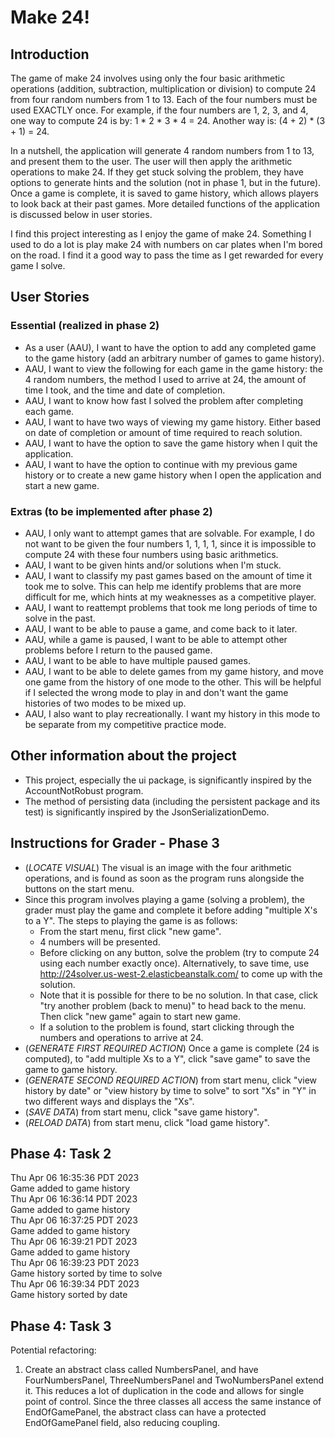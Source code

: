 # Make 24!

## Introduction

The game of make 24 involves using only the four basic arithmetic operations (addition, subtraction, multiplication or
division) to compute 24 from four random numbers from 1 to 13. Each of the four numbers must be used EXACTLY once.
For example, if the four numbers are 1, 2, 3, and 4, one way to compute 24 is by: 1 * 2 * 3 * 4 = 24. Another way is:
(4 + 2) * (3 + 1) = 24.

In a nutshell, the application will generate 4 random numbers from 1 to 13, and present them to the user. The user will
then apply the arithmetic operations to make 24. If they get stuck solving the problem, they have options to generate
hints and the solution (not in phase 1, but in the future). Once a game is complete, it is saved to game history, which
allows players to look back at their past games. More detailed functions of the application is discussed below in user
stories.

I find this project interesting as I enjoy the game of make 24. Something I used to do a lot is play make 24 with
numbers on car plates when I'm bored on the road. I find it a good way to pass the time as I get rewarded for every game
I solve.

## User Stories

### Essential (realized in phase 2)

- As a user (AAU), I want to have the option to add any completed game to the game history (add an arbitrary number of
  games to game history).
- AAU, I want to view the following for each game in the game history: the 4 random numbers, the method I used to arrive
  at 24, the amount of time I took, and the time and date of completion.
- AAU, I want to know how fast I solved the problem after completing each game.
- AAU, I want to have two ways of viewing my game history. Either based on date of completion or amount of time
  required to reach solution.
- AAU, I want to have the option to save the game history when I quit the application.
- AAU, I want to have the option to continue with my previous game history or to create a new game history when I open
  the application and start a new game.

### Extras (to be implemented after phase 2)

- AAU, I only want to attempt games that are solvable. For example, I do not want to be given the four
  numbers 1, 1, 1, 1, since it is impossible to compute 24 with these four numbers using basic arithmetics.
- AAU, I want to be given hints and/or solutions when I'm stuck.
- AAU, I want to classify my past games based on the amount of time it took me to solve. This can help me identify
  problems that are more difficult for me, which hints at my weaknesses as a competitive player.
- AAU, I want to reattempt problems that took me long periods of time to solve in the past.
- AAU, I want to be able to pause a game, and come back to it later.
- AAU, while a game is paused, I want to be able to attempt other problems before I return to the paused game.
- AAU, I want to be able to have multiple paused games.
- AAU, I want to be able to delete games from my game history, and move one game from the history of one mode to the
  other. This will be helpful if I selected the wrong mode to play in and don't want the game histories of two modes to
  be mixed up.
- AAU, I also want to play recreationally. I want my history in this mode to be separate from my competitive practice
  mode.

## Other information about the project

- This project, especially the ui package, is significantly inspired by the AccountNotRobust program.
- The method of persisting data (including the persistent package and its test) is significantly inspired by the
  JsonSerializationDemo.

## Instructions for Grader - Phase 3

- (*LOCATE VISUAL*) The visual is an image with the four arithmetic operations, and is found as soon as the program runs
  alongside the
  buttons on the start menu.
- Since this program involves playing a game (solving a problem), the grader must play the game and complete it
  before adding "multiple X's to a Y". The steps to playing the game is as follows:
    - From the start menu, first click "new game".
    - 4 numbers will be presented.
    - Before clicking on any button, solve the problem (try to compute 24 using each number exactly once).
      Alternatively, to save time, use http://24solver.us-west-2.elasticbeanstalk.com/ to come up with the solution.
    - Note that it is possible for there to be no solution. In that case, click "try another problem (back to menu)" to
      head back to the menu. Then click "new game" again to start new game.
    - If a solution to the problem is found, start clicking through the numbers and operations to arrive at 24.
- (*GENERATE FIRST REQUIRED ACTION*) Once a game is complete (24 is computed), to "add multiple Xs to a Y", click "save
  game" to save the game to game history.
- (*GENERATE SECOND REQUIRED ACTION*) from start menu, click "view history by date" or "view history by time to solve"
  to sort "Xs" in "Y" in two different ways and displays the "Xs".
- (*SAVE DATA*) from start menu, click "save game history".
- (*RELOAD DATA*) from start menu, click "load game history".

## Phase 4: Task 2

Thu Apr 06 16:35:36 PDT 2023\
Game added to game history\
Thu Apr 06 16:36:14 PDT 2023\
Game added to game history\
Thu Apr 06 16:37:25 PDT 2023\
Game added to game history\
Thu Apr 06 16:39:21 PDT 2023\
Game added to game history\
Thu Apr 06 16:39:23 PDT 2023\
Game history sorted by time to solve\
Thu Apr 06 16:39:34 PDT 2023\
Game history sorted by date

## Phase 4: Task 3

Potential refactoring:

1. Create an abstract class called NumbersPanel, and have FourNumbersPanel, ThreeNumbersPanel and TwoNumbersPanel extend
   it. This reduces a lot of duplication in the code and allows for single point of control. Since the three classes all
   access the same instance of EndOfGamePanel, the abstract class can have a protected EndOfGamePanel field, also
   reducing coupling. 